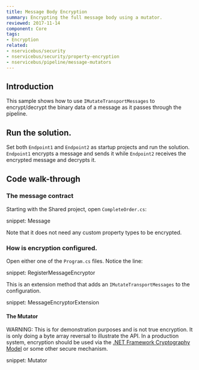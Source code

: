 ```yaml
---
title: Message Body Encryption
summary: Encrypting the full message body using a mutator.
reviewed: 2017-11-14
component: Core
tags:
- Encryption
related:
- nservicebus/security
- nservicebus/security/property-encryption
- nservicebus/pipeline/message-mutators
---
```



## Introduction

This sample shows how to use `IMutateTransportMessages` to encrypt/decrypt the binary data of a message as it passes through the pipeline.


## Run the solution.

Set both `Endpoint1` and `Endpoint2` as startup projects and run the solution. `Endpoint1` encrypts a message and sends it while `Endpoint2` receives the encrypted message and decrypts it.


## Code walk-through


### The message contract

Starting with the Shared project, open `CompleteOrder.cs`:

snippet: Message

Note that it does not need any custom property types to be encrypted.


### How is encryption configured.

Open either one of the `Program.cs` files. Notice the line:

snippet: RegisterMessageEncryptor

This is an extension method that adds an `IMutateTransportMessages` to the configuration.

snippet: MessageEncryptorExtension


#### The Mutator

WARNING: This is for demonstration purposes and is not true encryption. It is only doing a byte array reversal to illustrate the API. In a production system, encryption should be used via the [.NET Framework Cryptography Model](https://docs.microsoft.com/en-us/dotnet/standard/security/cryptography-model) or some other secure mechanism.

snippet: Mutator
